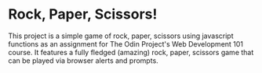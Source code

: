 # Rock, Paper, Scissors!

<p> This project is a simple game of rock, paper, scissors using javascript functions as an assignment for The Odin Project's Web Development 101 course. It features a fully fledged (amazing) rock, paper, scissors game that can be played via browser alerts and prompts. </p>